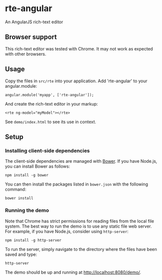 # rte-angular

An AngularJS rich-text editor

## Browser support

This rich-text editor was tested with Chrome. It may not work as expected with other browsers.

## Usage

Copy the files in `src/rte` into your application. Add 'rte-angular' to your angular.module:

    angular.module('myapp', ['rte-angular']);

And create the rich-text editor in your markup:

    <rte ng-model="myModel"></rte>

See `demo/index.html` to see its use in context.

## Setup

### Installing client-side dependencies

The client-side dependencies are managed with [Bower](http://bower.io/). If you have Node.js, you can install Bower as follows:

    npm install -g bower

You can then install the packages listed in `bower.json` with the following command:

    bower install

### Running the demo

Note that Chrome has strict permissions for reading files from the local file system. The best way to run the demo is to use any static file web server. For example, if you have Node.js, consider using `http-server`:

    npm install -g http-server

To run the server, simply navigate to the directory where the files have been saved and type:

    http-server

The demo should be up and running at [http://localhost:8080/demo/](http://localhost:8080/demo/).